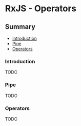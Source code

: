 # RxJS - Operators

## Summary

- [Introduction](#introduction)
- [Pipe](#pipe)
- [Operators](#operators)

### Introduction

TODO

### Pipe

TODO

### Operators

TODO
